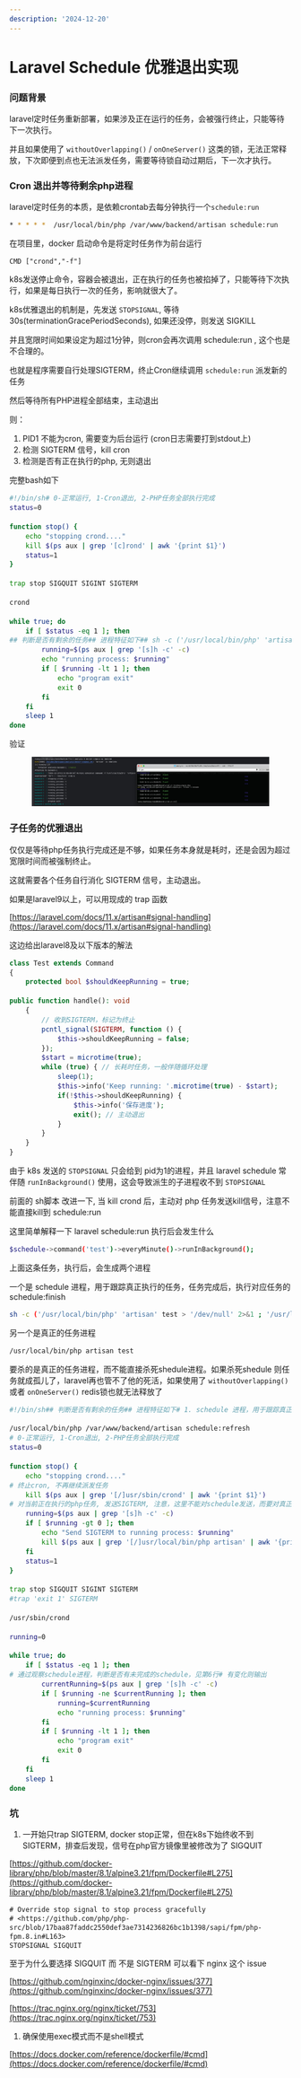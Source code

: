 ```yaml
---
description: '2024-12-20'
---
```


# Laravel Schedule 优雅退出实现

### 问题背景

laravel定时任务重新部署，如果涉及正在运行的任务，会被强行终止，只能等待下一次执行。

并且如果使用了 `withoutOverlapping()` / `onOneServer()` 这类的锁，无法正常释放，下次即便到点也无法派发任务，需要等待锁自动过期后，下一次才执行。

### Cron 退出并等待剩余php进程

laravel定时任务的本质，是依赖crontab去每分钟执行一个`schedule:run`

```bash
* * * * *  /usr/local/bin/php /var/www/backend/artisan schedule:run

```

在项目里，docker 启动命令是将定时任务作为前台运行

```docker
CMD ["crond","-f"]

```

k8s发送停止命令，容器会被退出，正在执行的任务也被掐掉了，只能等待下次执行，如果是每日执行一次的任务，影响就很大了。

k8s优雅退出的机制是，先发送 `STOPSIGNAL`, 等待30s(terminationGracePeriodSeconds), 如果还没停，则发送 SIGKILL

并且宽限时间如果设定为超过1分钟，则cron会再次调用 schedule:run , 这个也是不合理的。

也就是程序需要自行处理SIGTERM，终止Cron继续调用 `schedule:run` 派发新的任务

然后等待所有PHP进程全部结束，主动退出

则：

1. PID1 不能为cron, 需要变为后台运行 (cron日志需要打到stdout上)
2. 检测 SIGTERM 信号，kill cron
3. 检测是否有正在执行的php, 无则退出

完整bash如下

```bash
#!/bin/sh# 0-正常运行, 1-Cron退出, 2-PHP任务全部执行完成
status=0

function stop() {
    echo "stopping crond...."
    kill $(ps aux | grep '[c]rond' | awk '{print $1}')
    status=1
}

trap stop SIGQUIT SIGINT SIGTERM

crond

while true; do
    if [ $status -eq 1 ]; then
## 判断是否有剩余的任务## 进程特征如下## sh -c ('/usr/local/bin/php' 'artisan' test:test > '/dev/null' 2>&1 ;
        running=$(ps aux | grep '[s]h -c' -c)
        echo "running process: $running"
        if [ $running -lt 1 ]; then
            echo "program exit"
            exit 0
        fi
    fi
    sleep 1
done

```

验证

<figure><img src="../.gitbook/assets/image (3).png" alt=""><figcaption></figcaption></figure>

### 子任务的优雅退出

仅仅是等待php任务执行完成还是不够，如果任务本身就是耗时，还是会因为超过宽限时间而被强制终止。

这就需要各个任务自行消化 SIGTERM 信号，主动退出。

如果是laravel9以上，可以用现成的 trap 函数

[https://laravel.com/docs/11.x/artisan#signal-handling](https://laravel.com/docs/11.x/artisan#signal-handling)

这边给出laravel8及以下版本的解法

```php
class Test extends Command
{
    protected bool $shouldKeepRunning = true;

public function handle(): void
    {
        // 收到SIGTERM，标记为终止
        pcntl_signal(SIGTERM, function () {
            $this->shouldKeepRunning = false;
        });
        $start = microtime(true);
        while (true) { // 长耗时任务，一般伴随循环处理
            sleep(1);
            $this->info('Keep running: '.microtime(true) - $start);
            if(!$this->shouldKeepRunning) {
                $this->info('保存进度');
                exit(); // 主动退出
            }
        }
    }
}

```

由于 k8s 发送的 `STOPSIGNAL` 只会给到 pid为1的进程，并且 laravel schedule 常伴随 `runInBackground()` 使用，这会导致派生的子进程收不到 `STOPSIGNAL`

前面的 sh脚本 改进一下, 当 kill crond 后，主动对 php 任务发送kill信号，注意不能直接kill到 schedule:run

这里简单解释一下 laravel schedule:run 执行后会发生什么

```bash
$schedule->command('test')->everyMinute()->runInBackground();

```

上面这条任务，执行后，会生成两个进程

一个是 schedule 进程，用于跟踪真正执行的任务，任务完成后，执行对应任务的schedule:finish

```bash
sh -c ('/usr/local/bin/php' 'artisan' test > '/dev/null' 2>&1 ; '/usr/local/bin/php' 'artisan' schedule:finish "framework/schedule-***" "$?") > '/dev/null' 2>&1 &

```

另一个是真正的任务进程

```bash
/usr/local/bin/php artisan test
```

要杀的是真正的任务进程，而不能直接杀死shedule进程。如果杀死shedule 则任务就成孤儿了，laravel再也管不了他的死活，如果使用了 `withoutOverlapping()` 或者 `onOneServer()` redis锁也就无法释放了

```bash
#!/bin/sh## 判断是否有剩余的任务## 进程特征如下# 1. schedule 进程，用于跟踪真正执行的任务，任务完成后，执行对应任务的schedule:finish# sh -c ('/usr/local/bin/php' 'artisan' test > '/dev/null' 2>&1 ; '/usr/local/bin/php' 'artisan' schedule:finish "framework/schedule-***" "$?") > '/dev/null' 2>&1 &# 2. 真正的任务进程# /usr/local/bin/php artisan test

/usr/local/bin/php /var/www/backend/artisan schedule:refresh
# 0-正常运行, 1-Cron退出, 2-PHP任务全部执行完成
status=0

function stop() {
    echo "stopping crond...."
# 终止cron, 不再继续派发任务
    kill $(ps aux | grep '[/]usr/sbin/crond' | awk '{print $1}')
# 对当前正在执行的php任务, 发送SIGTERM, 注意，这里不能对schedule发送，而要对真正任务进程发送，见第8行
    running=$(ps aux | grep '[s]h -c' -c)
    if [ $running -gt 0 ]; then
        echo "Send SIGTERM to running process: $running"
        kill $(ps aux | grep '[/]usr/local/bin/php artisan' | awk '{print $1}')
    fi
    status=1
}

trap stop SIGQUIT SIGINT SIGTERM
#trap 'exit 1' SIGTERM

/usr/sbin/crond

running=0

while true; do
    if [ $status -eq 1 ]; then
# 通过观察schedule进程，判断是否有未完成的schedule，见第6行# 有变化则输出
        currentRunning=$(ps aux | grep '[s]h -c' -c)
        if [ $running -ne $currentRunning ]; then
            running=$currentRunning
            echo "running process: $running"
        fi
        if [ $running -lt 1 ]; then
            echo "program exit"
            exit 0
        fi
    fi
    sleep 1
done

```

### 坑

1. 一开始只trap SIGTERM, docker stop正常，但在k8s下始终收不到SIGTERM，排查后发现，信号在php官方镜像里被修改为了 SIGQUIT

[https://github.com/docker-library/php/blob/master/8.1/alpine3.21/fpm/Dockerfile#L275](https://github.com/docker-library/php/blob/master/8.1/alpine3.21/fpm/Dockerfile#L275)

```docker
# Override stop signal to stop process gracefully
# <https://github.com/php/php-src/blob/17baa87faddc2550def3ae7314236826bc1b1398/sapi/fpm/php-fpm.8.in#L163>
STOPSIGNAL SIGQUIT

```

至于为什么要选择 SIGQUIT 而 不是 SIGTERM 可以看下 nginx 这个 issue

[https://github.com/nginxinc/docker-nginx/issues/377](https://github.com/nginxinc/docker-nginx/issues/377)

[https://trac.nginx.org/nginx/ticket/753](https://trac.nginx.org/nginx/ticket/753)

1. 确保使用exec模式而不是shell模式

[https://docs.docker.com/reference/dockerfile/#cmd](https://docs.docker.com/reference/dockerfile/#cmd)
